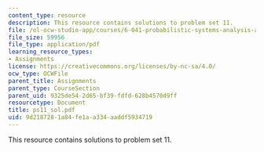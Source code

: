 ```yaml
---
content_type: resource
description: This resource contains solutions to problem set 11.
file: /ol-ocw-studio-app/courses/6-041-probabilistic-systems-analysis-and-applied-probability-spring-2006/9d2187281a84fe1aa334aaddf5934719_ps11_sol.pdf
file_size: 59956
file_type: application/pdf
learning_resource_types:
- Assignments
license: https://creativecommons.org/licenses/by-nc-sa/4.0/
ocw_type: OCWFile
parent_title: Assignments
parent_type: CourseSection
parent_uid: 9325de54-2d65-bf39-fdfd-628b4570d9ff
resourcetype: Document
title: ps11_sol.pdf
uid: 9d218728-1a84-fe1a-a334-aaddf5934719
---
```

This resource contains solutions to problem set 11.